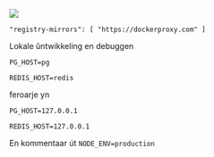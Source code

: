 ![](https://pub-b8db533c86124200a9d799bf3ba88099.r2.dev/2023/03/wbhiRD1.webp)

```
"registry-mirrors": [ "https://dockerproxy.com" ]
```

Lokale ûntwikkeling en debuggen

```
PG_HOST=pg

REDIS_HOST=redis
```

feroarje yn

```
PG_HOST=127.0.0.1

REDIS_HOST=127.0.0.1

```

En kommentaar út `NODE_ENV=production`